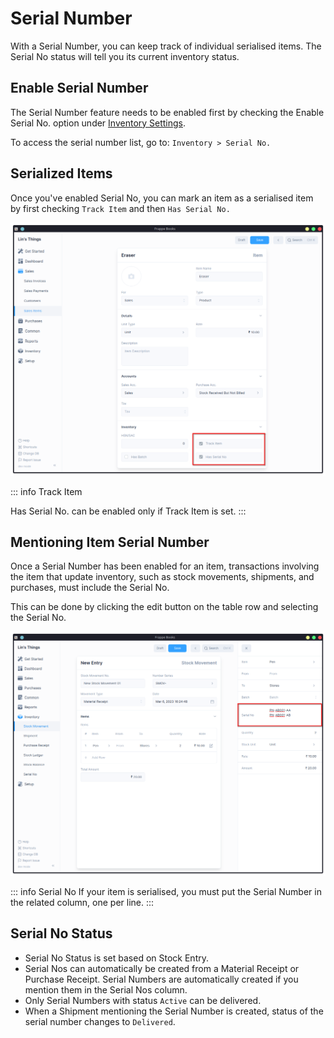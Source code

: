 # Serial Number

With a Serial Number, you can keep track of individual serialised items.
The Serial No status will tell you its current inventory status.

## Enable Serial Number

The Serial Number feature needs to be enabled first by checking the Enable Serial No.
option under [Inventory Settings](/inventory/settings).

To access the serial number list, go to: `Inventory > Serial No.`

## Serialized Items

Once you've enabled Serial No, you can mark an item as a serialised item by
first checking `Track Item` and then `Has Serial No.`

![Enable Has SerialNo](./images/item-has-serial-no.png)

::: info Track Item

Has Serial No. can be enabled only if Track Item is set.
:::

## Mentioning Item Serial Number

Once a Serial Number has been enabled for an item, transactions involving the item that 
update inventory, such as stock movements, shipments, and purchases, must include the 
Serial No. 

This can be done by clicking the edit button on the table row and selecting the Serial No.

![Mentioning Serial Numbers](./images/mentioning-serial-no.png)

::: info Serial No
If your item is serialised, you must put the Serial Number in the related
column, one per line.
:::

## Serial No Status

- Serial No Status is set based on Stock Entry.
- Serial Nos can automatically be created from a Material Receipt or Purchase
  Receipt. Serial Numbers are automatically created if you mention them in
  the Serial Nos column.
- Only Serial Numbers with status `Active` can be delivered.
- When a Shipment mentioning the Serial Number is created, status of
  the serial number changes to `Delivered`.
